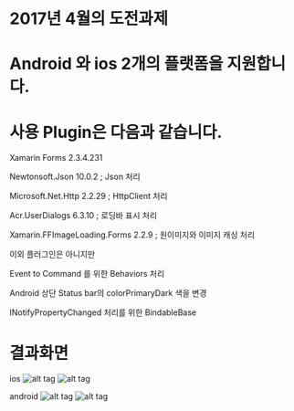 # 2017년 4월의 도전과제

# Android 와 ios 2개의 플랫폼을 지원합니다.

# 사용 Plugin은 다음과 같습니다.

  Xamarin Forms 2.3.4.231
  
  Newtonsoft.Json 10.0.2                   ; Json 처리
  
  Microsoft.Net.Http 2.2.29                ; HttpClient 처리
  
  Acr.UserDialogs 6.3.10                   ; 로딩바 표시 처리
  
  Xamarin.FFImageLoading.Forms  2.2.9      ; 원이미지와 이미지 캐싱 처리 
  
  
  이외 플러그인은 아니지만 
  
  Event to Command 를 위한 Behaviors 처리
  
  Android 상단 Status bar의 colorPrimaryDark 색을 변경
  
  INotifyPropertyChanged 처리를 위한 BindableBase
  
  
#  결과화면
  
  ios
  ![alt tag](https://github.com/rtrue/challenge-201704/tree/master/screen/ios_list.jpg)
  ![alt tag](https://github.com/rtrue/challenge-201704/tree/master/screen/ios_detail.jpg)
  
  android
  ![alt tag](https://github.com/rtrue/challenge-201704/tree/master/screen/android_list.jpg)
  ![alt tag](https://github.com/rtrue/challenge-201704/tree/master/screen/android_detail.jpg)